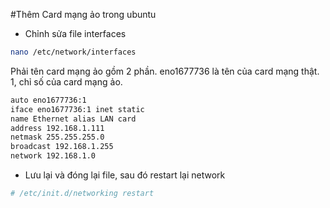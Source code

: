 #Thêm Card mạng ảo trong ubuntu

* Chỉnh sửa file interfaces
```sh
nano /etc/network/interfaces
```
Phải tên card mạng ảo gồm 2 phần. eno1677736 là tên của card mạng thật. 1, chỉ số của card mạng ảo.

```sh
auto eno1677736:1
iface eno1677736:1 inet static
name Ethernet alias LAN card
address 192.168.1.111
netmask 255.255.255.0
broadcast 192.168.1.255
network 192.168.1.0
```
* Lưu lại và đóng lại file, sau đó restart lại network
```sh
# /etc/init.d/networking restart
```
